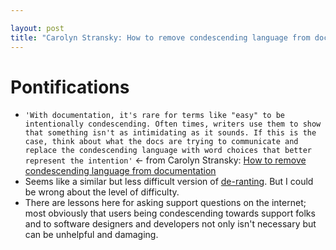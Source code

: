```yaml
---

layout: post
title: "Carolyn Stransky: How to remove condescending language from documentation "
---
```


# Pontifications

* `'With documentation, it's rare for terms like "easy" to be intentionally condescending. Often times, writers use them to show that something isn't as intimidating as it sounds. If this is the case, think about what the docs are trying to communicate and replace the condescending language with word choices that better represent the intention'` <- from Carolyn Stransky: [How to remove condescending language from documentation](https://dev.to/meeshkan/how-to-remove-condescending-language-from-documentation-4a5p)
* Seems like a similar but less difficult version of [de-ranting](http://rolandtanglao.com/2019/11/07/p1-tyee-comments-no-insults-de-ranting/). But I could be wrong about the level of difficulty. 
* There are lessons here for asking support questions on the internet; most obviously that users being condescending towards support folks and to software designers and developers not only isn't necessary but can be unhelpful and damaging.

